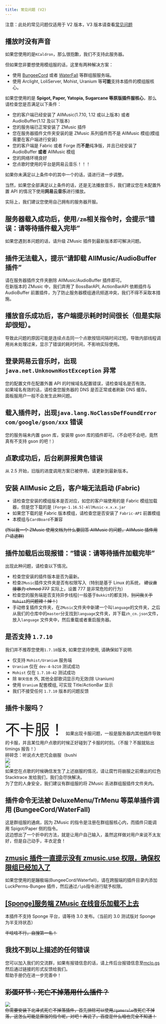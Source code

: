 ```yaml
---
title: 常见问题 (V2)
---
```


注意：此处的常见问题仅适用于 V2 版本，V3 版本请查看[常见问题](faq.md)

## 播放时没有声音

如果您使用的是`KCaldron`，那么很抱歉，我们不支持此服务器。

但如果您非要想使用模组服的话，这里有两种解决方案：

- 使用 [BungeeCord](https://www.spigotmc.org/wiki/bungeecord) 或者 [WaterFall](https://papermc.io/downloads#Waterfall)
  等群组服服务端。
- 使用 Arclight, LoliServer, Mohist, Uranium 等**可能**支持本插件的模组服核心。

如果您使用的是 **Spigot, Paper, Yatopia, Sugarcane 等原版插件服核心**，那么请检查您是否满足以下条件：

- 您的客户端已经安装了 AllMusic(1.7.10, 1.12 或以上版本) 或者 AudioBuffer(1.12 及以下版本)
- 您的服务端已正常安装了 ZMusic 插件
- 您在服务器插件文件夹安装的是 ZMusic 系列插件而不是 AllMusic 模组(模组需要在客户端进行安装)
- 您的客户端是 Fabric 或者 Forge 而**不是**纯净版，并且已经安装了 AudioBuffer **或者** AllMusic 模组
- 您的网络环境良好
- 您点歌时使用的平台是网易云音乐！！！

如果你未满足以上条件中的其中一个的话，请进行进一步调整。

当然，如果您全部满足以上条件的话，还是无法播放音乐，我们建议您在未配置外置 API 的情况下使用**网易云音乐**进行播放。

实际上，我们建议您使用自己拥有的服务器开服。

## 服务器载入成功后，使用`/zm`相关指令时，会提示“错误：请等待插件载入完毕”

如果您遇到本问题的话，请升级 ZMusic 插件到最新版本即可解决问题。

## 插件无法载入，提示“请卸载 AllMusic/AudioBuffer 插件”

请在服务器插件文件夹删除 AllMusic/AudioBuffer 插件即可。<br>
在新版本的 ZMusic 中，我们弃用了 BossBarAPI, ActionBarAPI 依赖插件与 AudioBuffer 前置插件，为了防止服务器模组通讯频道冲突，我们不得不采取本措施。

## 播放音乐成功后，客户端提示耗时时间很长（但是实际却很短）。

导致此问题的原因可能是连续点击同一个点歌按钮间隔时间过短。导致内部线程调用尚未处理过来，显示了错误的耗时时间，不影响实际使用。

## 登录网易云音乐时，出现`java.net.UnknownHostException` 异常

您的配置文件在配置外置 API 的时候域名配置错误，请检查域名是否有效。<br>
如果域名有效的话，请检查您服务器的 DNS 是否正常或者刷新 DNS 缓存。<br>
面板服用户一般不会发生此种问题。

## 载入插件时，出现`java.lang.NoClassDefFoundError com/google/gson/xxx` 错误

您的服务端未内置 gson 库，安装带 gson 库的插件即可。（不会吧不会吧，竟然真有不支持 gson 的吧！）

## 点歌成功后，后台刷屏报黄色错误

从 2.5 开始，旧版的进度调用方案已被停用，请更新到最新版本。

## 安装 AllMusic 之后，客户端无法启动 (Fabric)

- 请检查您安装的模组版本是否对应，如您的客户端使用的是 Fabric 模组加载器，但是您下载的是 `[Forge-1.16.5]-AllMusic-x.x.x.jar`<br>
- 如果您下载的是 Fabric 版本模组，请检查您是否安装了 `Fabric-API` 前置模组<br>
- 本模组与`CardBoard`不兼容

~~(所以我一个 ZMusic 使用文档为什么要回答 AllMusic 的问题，AllMusic 插件用户请退群)~~

## 插件加载后出现报错：“错误：请等待插件加载完毕”

出现此种问题，请检查以下情况。

- 检查您安装的插件版本是否为最新。
- 检查`ZMusic`插件文件夹是否有权限写入（特别是基于 Linux 的系统， ~~建议直接暴力 chmod 777~~ 实际上，设置 777 是非常危险的行为）
- 检查您的服务端是否支持异步线程(一般基于`Bukkit`的都支持，~~别问我关于`Mohist`的问题辣！焯！~~)
- 手动修复插件文件夹，在`ZMusic`文件夹中新建一个叫`language`的文件夹，之后从我们的仓库中的`master`分支找到`language`文件夹，并下载`zh_cn.json`文件，放入`language`
  文件夹中，然后重载或者重启服务器。

## 是否支持 `1.7.10`

我们并不推荐您使用`1.7.10`版本, 如果您坚持使用, 请确保如下说明.

- 仅支持 `Mohist/Uranium` 服务端
- `Uranium` 仅在 `dev-4-b210` 测试成功
- `Mohist` 仅在 `1.7.10-42` 测试成功
- 除 `聊天信息` 外, 其他全部歌词显示均无效(除 Uranium)
- 使用 `Uranium` 配套模组, 可实现 Title/ActionBar 显示
- 我们不接受任何 `1.7.10` 版本的问题反馈

## 插件卡服吗？

<font size="25">不卡服！</font>
如果出现卡服问题，一般是服务器内其他插件导致的卡服，并且某位用户点歌的时候正好碰到了卡服的时刻。（不服？不服就贴出 timings 报告！）<br>
碎碎念：听说点大悲咒会崩服（bushi<br>
![](/images/dabeizhou_1.png)<br>
![](/images/dabeizhou_2.png)<br>
如果您在点歌的时候确信发生了上述崩服的情况，请让腐竹将崩服之前爆出的红色 Stacktrace 发给我们，我们会尽快解决。<br>
为了您的人身安全，我们建议有群组服的将 ZMusic 丢进群组服插件文件夹内。

## 插件命令无法被 DeluxeMenu/TrMenu 等菜单插件调用 (BungeeCord/WaterFall)

这是群组服的通病，因为 ZMusic 的指令是注册在群组服核心内，而插件只能调用 Spigot/Paper 侧的指令。<br>
这边想出了一个折中的方法，就是让用户自己输入，虽然这样做对用户来说不太友好，但是自己动手，丰衣足食！

## [zmusic 插件一直提示没有 zmusic.use 权限，确保权限组已经加入了](https://www.mcbbs.net/forum.php?mod=viewthread&tid=1310665)

如果您使用的是蹦极端(BungeeCord/Waterfall)，请在跨服端的插件目录内添加 LuckPerms-Bungee 插件，然后通过`/lpb`指令进行赋予权限。

## [[Sponge]服务端 ZMusic 在线音乐加载不上去](https://www.mcbbs.net/forum.php?mod=viewthread&tid=1048579)

本插件不支持 Sponge 平台，请等待 3.0 发布。（当前的 3.0 测试版对 Sponge 为半支持状态）

~~干啥啥不行，自搜第一名！~~

## 我找不到以上描述的任何错误

您可以加入我们的交流群，如果有报错信息的话，请上传后台报错信息至[mclo.gs](https://mclo.gs)<br>
然后通过链接的形式反馈给我们。<br>
帮助手册仍在进一步完善中！

## ~~彩蛋环节：死亡不掉落用什么插件？~~

~~![](/images/keepInventory.png)~~<br>
~~你需要安装下北泽式死亡不掉落插件，首先排除可以使用`/gamerule`改死亡不掉落，这怎么可能是原版的指令呢，对吧！再说了，百度是什么咱也完全不知道！~~
